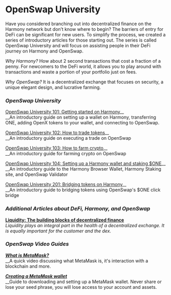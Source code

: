 # OpenSwap University

Have you considered branching out into decentralized finance on the Harmony network but don’t know where to begin? The barriers of entry for DeFi can be significant for new users. To simplify the process, we created a series of introductory articles for those starting out. The series is called OpenSwap University and will focus on assisting people in their DeFi journey on Harmony and OpenSwap.

_Why Harmony?_ How about 2 second transactions that cost a fraction of a penny. For newcomers to the DeFi world, it allows you to play around with transactions and waste a portion of your portfolio just on fees. &#x20;

_Why OpenSwap?_ It is a decentralized exchange that focuses on security, a unique elegant design, and lucrative farming.

### _OpenSwap University_

[OpenSwap University 101: Getting started on Harmony](https://openswap-harmony.medium.com/openswap-101-getting-started-on-harmony-6f8e157a5306?source=your\_stories\_page----------------------------------------)__\
__An introductory guide on setting up a wallet on Harmony, transferring ONE, adding OpenX tokens to your wallet, and connecting to OpenSwap.

[OpenSwap University 102: How to trade tokens](https://openswap-harmony.medium.com/openswap-102-how-to-trade-tokens-2a46423ddbb7?source=your\_stories\_page----------------------------------------)__\
__An introductory guide on executing a trade on OpenSwap

[OpenSwap University 103: How to farm crypto](https://openswap-harmony.medium.com/openswap-103-how-to-farm-crypto-9fe4d1b131e?source=your\_stories\_page----------------------------------------)__\
__An introductory guide for farming crypto on OpenSwap

[OpenSwap University 104: Setting up a Harmony wallet and staking $ONE](https://openswap-harmony.medium.com/openswap-104-setting-up-a-harmony-wallet-and-staking-one-ee7fa96e3aae?source=your\_stories\_page----------------------------------------)__\
__An introductory guide to the Harmony Browser Wallet, Harmony Staking site, and OpenSwap Validator

[OpenSwap University 201: Bridging tokens on Harmony](https://openswap-harmony.medium.com/openswap-university-201-bridging-tokens-on-harmony-14e9dd1073cf?source=your\_stories\_page----------------------------------------)__\
__An introductory guide to bridging tokens using OpenSwap's $ONE click bridge

### _Additional Articles about DeFi, Harmony, and OpenSwap_

__[Liquidity: The building blocks of decentralized finance](https://openswap-harmony.medium.com/liquidity-the-building-blocks-of-decentralized-finance-5609b6aa45b9?source=your\_stories\_page-------------------------------------)__\
_Liquidity plays an integral part in the health of a decentralized exchange. It is equally important for the customer and the dex._

### _OpenSwap Video Guides_

__[_What is MetaMask?_](https://youtu.be/CUuyu9lej38)__\
__A quick video discussing what MetaMask is, it's interaction with a blockchain and more.

__[_Creating a MetaMask wallet_](https://www.youtube.com/watch?v=z71\_kH1U85c)__\
__Guide to downloading and setting up a MetaMask wallet. Never share or lose your seed phrase, you will lose access to your account and assets.
